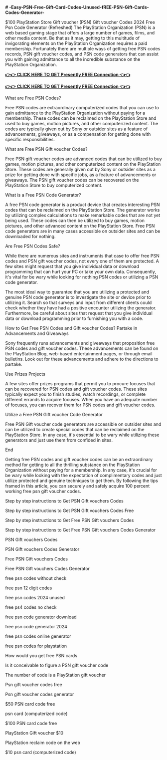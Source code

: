 **# -Easy-PSN-Free-Gift-Card-Codes-Unused-fREE-PSN-Gift-Cards-Codes-Generator-**

$100 PlayStation Store Gift voucher (PSN) Gift voucher Codes 2024 Free Psn Code Generator (Refreshed)
The PlayStation Organization (PSN) is a web based gaming stage that offers a large number of games, films, and other media content. Be that as it may, getting to this multitude of invigorating elements on the PlayStation Organization requires a paid membership. Fortunately there are multiple ways of getting free PSN codes records, PSN gift voucher codes, and PSN code generators that can assist you with gaining admittance to all the incredible substance on the PlayStation Organization.

**[👉👉 CLICK HERE TO GET Presently FREE Connection 👈👈](https://reurl.cc/V0RgQZ)**

**[👉👉 CLICK HERE TO GET Presently FREE Connection 👈👈](https://reurl.cc/V0RgQZ)**

What are Free PSN Codes?

Free PSN codes are extraordinary computerized codes that you can use to gain admittance to the PlayStation Organization without paying for a membership. These codes can be reclaimed on the PlayStation Store and used to buy games, motion pictures, and other computerized content. The codes are typically given out by Sony or outsider sites as a feature of advancements, giveaways, or as a compensation for getting done with specific responsibilities.

What are Free PSN Gift voucher Codes?

Free PSN gift voucher codes are advanced codes that can be utilized to buy games, motion pictures, and other computerized content on the PlayStation Store. These codes are generally given out by Sony or outsider sites as a prize for getting done with specific jobs, as a feature of advancements or giveaways. The PSN gift voucher codes can be recovered on the PlayStation Store to buy computerized content.

What is a Free PSN Code Generator?

A free PSN code generator is a product device that creates interesting PSN codes that can be reclaimed on the PlayStation Store. The generator works by utilizing complex calculations to make remarkable codes that are not yet being used. These codes can then be utilized to buy games, motion pictures, and other advanced content on the PlayStation Store. Free PSN code generators are in many cases accessible on outsider sites and can be downloaded for nothing.

Are Free PSN Codes Safe?

While there are numerous sites and instruments that case to offer free PSN codes and PSN gift voucher codes, not every one of them are protected. A few sites might request that you give individual data or download programming that can hurt your PC or take your own data. Consequently, it's vital for be wary while looking for nothing PSN codes or utilizing a PSN code generator.

The most ideal way to guarantee that you are utilizing a protected and genuine PSN code generator is to investigate the site or device prior to utilizing it. Search so that surveys and input from different clients could check whether they have had a positive encounter utilizing the generator. Furthermore, be careful about sites that request that you give individual data or download programming prior to furnishing you with a code.

How to Get Free PSN Codes and Gift voucher Codes? Partake in Advancements and Giveaways

Sony frequently runs advancements and giveaways that proposition free PSN codes and gift voucher codes. These advancements can be found on the PlayStation Blog, web-based entertainment pages, or through email bulletins. Look out for these advancements and adhere to the directions to partake.

Use Prizes Projects

A few sites offer prizes programs that permit you to procure focuses that can be recovered for PSN codes and gift voucher codes. These sites typically expect you to finish studies, watch recordings, or complete different errands to acquire focuses. When you have an adequate number of focuses, you can recover them for PSN codes and gift voucher codes.

Utilize a Free PSN Gift voucher Code Generator

Free PSN Gift voucher code generators are accessible on outsider sites and can be utilized to create special codes that can be reclaimed on the PlayStation Store. In any case, it's essential to be wary while utilizing these generators and just use them from confided in sites.

End

Getting free PSN codes and gift voucher codes can be an extraordinary method for getting to all the thrilling substance on the PlayStation Organization without paying for a membership. In any case, it's crucial for be wary while looking with the expectation of complimentary codes and just utilize protected and genuine techniques to get them. By following the tips framed in this article, you can securely and safely acquire 100 percent working free psn gift voucher codes.

Step by step instructions to Get PSN Gift vouchers Codes

Step by step instructions to Get PSN Gift vouchers Codes Free

Step by step instructions to Get Free PSN Gift vouchers Codes

Step by step instructions to Get Free PSN Gift vouchers Codes Generator

PSN Gift vouchers Codes

PSN Gift vouchers Codes Generator

Free PSN Gift vouchers Codes

Free PSN Gift vouchers Codes Generator

free psn codes without check

free psn 12 digit codes

free psn codes 2024 unused

free ps4 codes no check

free psn code generator download

free psn code generator 2024

free psn codes online generator

free psn codes for playstation

How would you get free PSN cards

Is it conceivable to figure a PSN gift voucher code

The number of code is a PlayStation gift voucher

Psn gift voucher codes free

Psn gift voucher codes generator

$50 PSN card code free

psn card (computerized code)

$100 PSN card code free

PlayStation Gift voucher $10

PlayStation reclaim code on the web

$10 psn card (computerized code)
